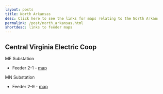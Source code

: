```yaml
---
layout: posts
title: North Arkansas
desc: Click here to see the links for maps relating to the North Arkansas Coop.  This is organized by substation/feeders. 
permalink: /post/north_arkansas.html
shortdesc: links to feeder maps
---
```


Central Virginia Electric Coop
----------------------

ME Substation
* Feeder 2-1 - [map](/coop/naec/sme_f2_1.html)

MN Substation
* Feeder 2-9 - [map](/coop/naec/smn_f2_9.html)

